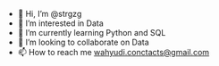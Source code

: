 - 👋 Hi, I’m @strgzg
- 👀 I’m interested in Data
- 🌱 I’m currently learning Python and SQL
- 💞️ I’m looking to collaborate on Data
- 📫 How to reach me wahyudi.conctacts@gmail.com

<!---
strgzg/strgzg is a ✨ special ✨ repository because its `README.md` (this file) appears on your GitHub profile.
You can click the Preview link to take a look at your changes.
--->
